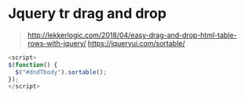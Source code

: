 # Jquery tr drag and drop

> http://lekkerlogic.com/2018/04/easy-drag-and-drop-html-table-rows-with-jquery/
> https://jqueryui.com/sortable/

```javascript
<script>
$(function() {
  $("#dndTbody").sortable();
});
</script>
```
